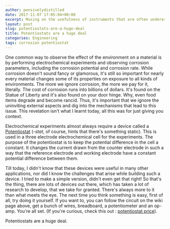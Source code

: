 ```yaml
---
author: pensivelydistilled
date: 2017-11-07 17:05:04+00:00
excerpt: Musing on the usefulness of instruments that are often underestimated and the challenge in constructing them on your own.
layout: post
slug: potentiostats-are-a-huge-deal
title: Potentiostats are a huge deal
categories: Engineering
tags: corrosion potentiostat
---
```


One common way to observe the effect of the environment on a material is by performing electrochemical experiments and observing corrosion parameters, including the corrosion potential and corrosion rate. While corrosion doesn't sound fancy or glamorous, it's still so important for nearly every material changes some of its properties on exposure to all kinds of environments. The more we ignore corrosion, the more we pay for it, literally. The cost of corrosion runs into billions of dollars. It's found on the Statue of Liberty and it's also found on your door hinge. Why, even food items degrade and become rancid. Thus, it's important that we ignore the uninviting external aspects and dig into the mechanisms that lead to this issue. This revelation isn't what I learnt today, all this was for just giving you context.

Electrochemical experiments almost always require a device called a [Potentiostat](https://en.wikipedia.org/wiki/Potentiostat) (-_stat_, of course, hints that there's something static). This is used in a three electrode electrochemical cell for the experiments. The purpose of the potentiostat is to keep the potential difference in the cell a constant. It changes the current drawn from the counter electrode in such a way that the reference electrode and working electrode have a constant potential difference between them.

Till today, I didn't know that these devices were useful in many other applications, nor did I know the challenges that arise while building such a device. I tried to make a simple version, didn't even get that right! So that's the thing, there are lots of devices out there, which has taken a lot of research to develop, that we take for granted. There's always more to it than what meets the eye. The next time you think something is easy, first of all, try doing it yourself. If you want to, you can follow the circuit on the wiki page above, get a bunch of wires, breadboard, a potentiometer and an op-amp. You're all set. (If you're curious, check this out : [potentiostat price](http://www.google.com/search?q=potentiostat+price)).

Potentiostats are a huge deal.
